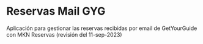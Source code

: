 ﻿# Reservas Mail GYG

Aplicación para gestionar las reservas recibidas por email de GetYourGuide con MKN Reservas  (revisión del 11-sep-2023)
